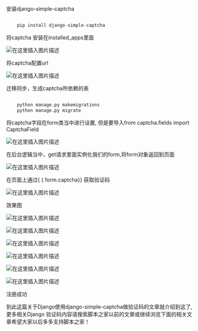 安装django-simple-captcha

```python

    pip install django-simple-captcha
```

将captcha 安装在installed_apps里面

![在这里插入图片描述](https://img.jbzj.com/file_images/article/202101/2021010714221831.png)

将captcha配置url

![在这里插入图片描述](https://img.jbzj.com/file_images/article/202101/2021010714221932.png)

迁移同步，生成captcha所依赖的表

```python

    python manage.py makemigrations
    python manage.py migrate
```

将captcha字段在form类当中进行设置, 但是要导入from captcha.fields import CaptchaField

![在这里插入图片描述](https://img.jbzj.com/file_images/article/202101/2021010714221933.png)

在后台逻辑当中，get请求里面实例化我们的form,将form对象返回到页面  

![在这里插入图片描述](https://img.jbzj.com/file_images/article/202101/2021010714221934.png)

在页面上通过{  { form.captcha}} 获取验证码  

![在这里插入图片描述](https://img.jbzj.com/file_images/article/202101/2021010714221935.png)

效果图  

![在这里插入图片描述](https://img.jbzj.com/file_images/article/202101/2021010714222036.png)  

![在这里插入图片描述](https://img.jbzj.com/file_images/article/202101/2021010714222037.png)  

![在这里插入图片描述](https://img.jbzj.com/file_images/article/202101/2021010714222038.png)  

![在这里插入图片描述](https://img.jbzj.com/file_images/article/202101/2021010714222039.png)  

![在这里插入图片描述](https://img.jbzj.com/file_images/article/202101/2021010714222040.png)  

![在这里插入图片描述](https://img.jbzj.com/file_images/article/202101/2021010714222141.png)

注册成功

到此这篇关于Django使用django-simple-captcha做验证码的文章就介绍到这了,更多相关Django
验证码内容请搜索脚本之家以前的文章或继续浏览下面的相关文章希望大家以后多多支持脚本之家！

